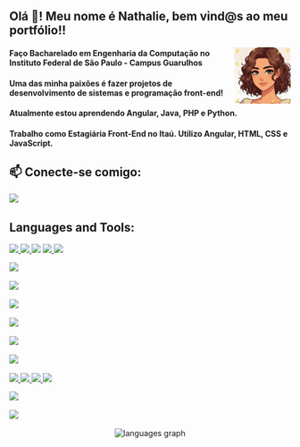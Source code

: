 <h2 align="left">Olá 👋! Meu nome é Nathalie, bem vind@s ao meu portfólio!!</h2>

<img align="right" width="20%" src="https://github.com/xgeilahtan/xgeilahtan/blob/main/9lgfcm.gif" alt="Marton Lederer" />

<h4 align ="left">
Faço Bacharelado em Engenharia da Computação no Instituto Federal de São Paulo - Campus Guarulhos
</h4>
<h4 align ="left">
Uma das minha paixões é fazer projetos de desenvolvimento de sistemas e programação front-end!
</h4>
<h4 align ="left">
Atualmente estou aprendendo Angular, Java, PHP e Python.
</h4>
<h4 align ="left">
Trabalho como Estagiária Front-End no Itaú. Utilizo Angular, HTML, CSS e JavaScript.
</h4>

###



<h2 align="left">📫 Conecte-se comigo:</h2>
<p align="left">
  <a href="https://linkedin.com/in/nathalie-gonçalves-xavier-67a05b226">
    <img src="https://skillicons.dev/icons?i=linkedin" />
  </a>
</p>

<h2 align="left">Languages and Tools:</h2>
<p align="left">
  <a href="https://www.w3schools.com/html/ ">
    <img src="https://skillicons.dev/icons?i=html" />
  </a> <a href="https://www.w3schools.com/css/">
    <img src="https://skillicons.dev/icons?i=css" />
  </a><a><img src="https://skillicons.dev/icons?i=vscode" /></a>
  
  <a href="https://www.w3schools.com/bootstrap/">
    <img src="https://skillicons.dev/icons?i=bootstrap" />
  </a>
  
  <a href="https://www.w3schools.com/angular/">
    <img src="https://skillicons.dev/icons?i=angular" />
  </a>
  
  <a><img src="https://skillicons.dev/icons?i=eclipse" /></a>
  
  <a><img src="https://skillicons.dev/icons?i=figma" /></a>
  
  <a><img src="https://skillicons.dev/icons?i=git" /></a>
  
  <a><img src="https://skillicons.dev/icons?i=github" /></a>
  
  <a><img src="https://skillicons.dev/icons?i=laravel" /></a>

  <a><img src="https://skillicons.dev/icons?i=mysql" /></a>

  <a href="https://www.w3schools.com/php/">
    <img src="https://skillicons.dev/icons?i=php" />
  </a>

  <a href="https://www.w3schools.com/python/">
    <img src="https://skillicons.dev/icons?i=py" />
  </a>

  <a href="https://www.w3schools.com/sass/">
    <img src="https://skillicons.dev/icons?i=sass" />
  </a>

  <a href="https://www.w3schools.com/mysql/">
    <img src="https://skillicons.dev/icons?i=mysql" />
  </a>

  <a><img src="https://skillicons.dev/icons?i=visualstudio" /></a>

  <a><img src="https://skillicons.dev/icons?i=vscode" /></a>
</p>

<div align="center">
  <img src="https://github-readme-stats.vercel.app/api/top-langs?username=xgeilahtan&locale=en&hide_title=false&layout=compact&card_width=320&langs_count=5&theme=dracula&hide_border=false" height="150" alt="languages graph"  />
</div>



  


###

<br clear="both">

###
<!---
xgeilahtan/xgeilahtan is a ✨ special ✨ repository because its `README.md` (this file) appears on your GitHub profile.
You can click the Preview link to take a look at your changes.
--->


	
